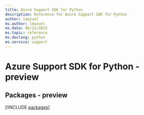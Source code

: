 ```yaml
---
title: Azure Support SDK for Python
description: Reference for Azure Support SDK for Python
author: lmazuel
ms.author: lmazuel
ms.data: 06/12/2023
ms.topic: reference
ms.devlang: python
ms.service: support
---
```

# Azure Support SDK for Python - preview
## Packages - preview
[!INCLUDE [packages](support-index.md)]